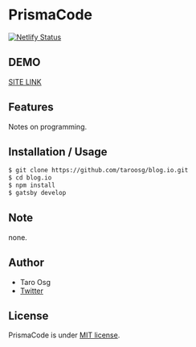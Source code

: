 # PrismaCode

[![Netlify Status](https://api.netlify.com/api/v1/badges/b894c89f-5c67-478b-8345-7adff3af4c70/deploy-status)](https://app.netlify.com/sites/blog-io/deploys)

## DEMO

[SITE LINK](https://taroosg.io/)

## Features

Notes on programming.

## Installation / Usage

```bash
$ git clone https://github.com/taroosg/blog.io.git
$ cd blog.io
$ npm install
$ gatsby develop
```

## Note

none.

## Author

- Taro Osg
- [Twitter](https://twitter.com/taro_osg)

## License

PrismaCode is under [MIT license](https://en.wikipedia.org/wiki/MIT_License).

